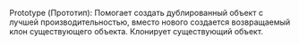 Prototype (Прототип):
Помогает создать дублированный объект с лучшей производительностью, 
вместо нового создается возвращаемый клон существующего объекта. 
Клонирует существующий объект.
